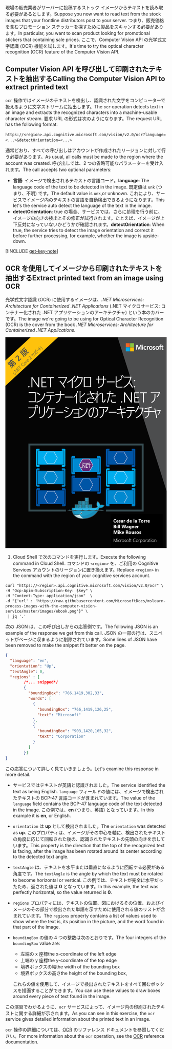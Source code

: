 <span data-ttu-id="bc7a1-101">現場の販売業者がサーバーに投稿するストック イメージからテキストを読み取る必要があるとします。</span><span class="sxs-lookup"><span data-stu-id="bc7a1-101">Suppose you now want to read text from the stock images that your frontline distributors post to your server.</span></span> <span data-ttu-id="bc7a1-102">つまり、販売価格を含むプロモーション ステッカーを探すために製品をスキャンする必要があります。</span><span class="sxs-lookup"><span data-stu-id="bc7a1-102">In particular, you want to scan product looking for promotional stickers that containing sale prices.</span></span> <span data-ttu-id="bc7a1-103">ここで、Computer Vision API の光学式文字認識 (OCR) 機能を試します。</span><span class="sxs-lookup"><span data-stu-id="bc7a1-103">It's time to try the optical character recognition (OCR) feature of the Computer Vision API.</span></span> 

## <a name="calling-the-computer-vision-api-to-extract-printed-text"></a><span data-ttu-id="bc7a1-104">Computer Vision API を呼び出して印刷されたテキストを抽出する</span><span class="sxs-lookup"><span data-stu-id="bc7a1-104">Calling the Computer Vision API to extract printed text</span></span>

<span data-ttu-id="bc7a1-105">`ocr` 操作ではイメージのテキストを検出し、認識された文字をコンピューターで扱えるように文字ストリームに抽出します。</span><span class="sxs-lookup"><span data-stu-id="bc7a1-105">The `ocr` operation detects text in an image and extracts the recognized characters into a machine-usable character stream.</span></span> <span data-ttu-id="bc7a1-106">要求 URL の形式は次のようになります。</span><span class="sxs-lookup"><span data-stu-id="bc7a1-106">The request URL has the following format:</span></span>

`https://<region>.api.cognitive.microsoft.com/vision/v2.0/ocr?language=<...>&detectOrientation=<...>`

<span data-ttu-id="bc7a1-107">通常どおり、すべての呼び出しはアカウントが作成されたリージョンに対して行う必要があります。</span><span class="sxs-lookup"><span data-stu-id="bc7a1-107">As usual, all calls must be made to the region where the account was created.</span></span> <span data-ttu-id="bc7a1-108">呼び出しでは、2 つの省略可能なパラメーターを受け入れます。</span><span class="sxs-lookup"><span data-stu-id="bc7a1-108">The call accepts two optional parameters:</span></span>

- <span data-ttu-id="bc7a1-109">**言語**: イメージで検出されるテキストの言語コード。</span><span class="sxs-lookup"><span data-stu-id="bc7a1-109">**language**: The language code of the text to be detected in the image.</span></span> <span data-ttu-id="bc7a1-110">既定値は `unk` (つまり、不明) です。</span><span class="sxs-lookup"><span data-stu-id="bc7a1-110">The default value is `unk`,or unknown.</span></span> <span data-ttu-id="bc7a1-111">これにより、サービスでイメージ内のテキストの言語を自動検出できるようになります。</span><span class="sxs-lookup"><span data-stu-id="bc7a1-111">This let's the service auto detect the language of the text in the image.</span></span>
- <span data-ttu-id="bc7a1-112">**detectOrientation**: true の場合、サービスでは、さらに処理を行う前に、イメージの向きの検出とその修正が試行されます。たとえば、イメージが上下反対になっていないかどうかが確認されます。</span><span class="sxs-lookup"><span data-stu-id="bc7a1-112">**detectOrientation**: When true, the service  tries to detect the image orientation and correct it before further processing, for example, whether the image is upside-down.</span></span> 

[!INCLUDE [get-key-note](./get-key.md)]

## <a name="extract-printed-text-from-an-image-using-ocr"></a><span data-ttu-id="bc7a1-113">OCR を使用してイメージから印刷されたテキストを抽出する</span><span class="sxs-lookup"><span data-stu-id="bc7a1-113">Extract printed text from an image using OCR</span></span>

<span data-ttu-id="bc7a1-114">光学式文字認識 (OCR) に使用するイメージは、*.NET Microservices: Architecture for Containerized .NET Applications* (.NET マイクロサービス: コンテナー化された .NET アプリケーションのアーキテクチャ) という本のカバーです。</span><span class="sxs-lookup"><span data-stu-id="bc7a1-114">The image we're going to be using for Optical Character Recognition (OCR) is the cover from the book *.NET Microservices: Architecture for Containerized .NET Applications*.</span></span>

![.NET Microservices: Architecture for Containerized .NET Application (.NET マイクロサービス: コンテナー化された .NET アプリケーションのアーキテクチャ) という電子ブックのカバーの図](../media/5-ebook.png)

1. <span data-ttu-id="bc7a1-116">Cloud Shell で次のコマンドを実行します。</span><span class="sxs-lookup"><span data-stu-id="bc7a1-116">Execute the following command in Cloud Shell.</span></span> <span data-ttu-id="bc7a1-117">コマンドの `<region>` を、ご利用の Cognitive Services アカウントのリージョンに置き換えます。</span><span class="sxs-lookup"><span data-stu-id="bc7a1-117">Replace `<region>` in the command with the region of your cognitive services account.</span></span>

```azurecli
curl "https://<region>.api.cognitive.microsoft.com/vision/v2.0/ocr" \
-H "Ocp-Apim-Subscription-Key: $key" \
-H "Content-Type: application/json"  \
-d "{'url' : 'https://raw.githubusercontent.com/MicrosoftDocs/mslearn-process-images-with-the-computer-vision-service/master/images/ebook.png'}" \
 | jq '.'
```

<span data-ttu-id="bc7a1-118">次の JSON は、この呼び出しからの応答例です。</span><span class="sxs-lookup"><span data-stu-id="bc7a1-118">The following JSON is an example of the response we get from this call.</span></span> <span data-ttu-id="bc7a1-119">JSON の一部の行は、スニペットがページに収まるように削除されています。</span><span class="sxs-lookup"><span data-stu-id="bc7a1-119">Some lines of JSON have been removed to make the snippet fit better on the page.</span></span>

```json
{
  "language": "en",
  "orientation": "Up",
  "textAngle": 0,
  "regions" : [
        /*... snipped*/
        {
          "boundingBox": "766,1419,302,33",
          "words": [
            {
              "boundingBox": "766,1419,126,25",
              "text": "Microsoft"
            },
            {
              "boundingBox": "903,1420,165,32",
              "text": "Corporation"
            }
          ]
        }]
}
```

<span data-ttu-id="bc7a1-120">この応答について詳しく見ていきましょう。</span><span class="sxs-lookup"><span data-stu-id="bc7a1-120">Let's examine this response in more detail.</span></span> 

- <span data-ttu-id="bc7a1-121">サービスではテキストが英語と認識されました。</span><span class="sxs-lookup"><span data-stu-id="bc7a1-121">The service identified the text as being English.</span></span> <span data-ttu-id="bc7a1-122">`language` フィールドの値には、イメージで検出されたテキストの BCP-47 言語コードが含まれています。</span><span class="sxs-lookup"><span data-stu-id="bc7a1-122">The value of the `language` field contains the BCP-47 language code of the text detected in the image.</span></span> <span data-ttu-id="bc7a1-123">この例では、**en** (つまり、英語) となっています。</span><span class="sxs-lookup"><span data-stu-id="bc7a1-123">In this example it is **en**, or English.</span></span> 
- <span data-ttu-id="bc7a1-124">`orientation` は **up** として検出されました。</span><span class="sxs-lookup"><span data-stu-id="bc7a1-124">The `orientation` was detected as **up**.</span></span> <span data-ttu-id="bc7a1-125">このプロパティは、イメージがその中心を軸に、検出されたテキストの角度に応じて回転された後の、認識されたテキストの先頭の向きを示しています。</span><span class="sxs-lookup"><span data-stu-id="bc7a1-125">This property is the direction that the top of the recognized text is facing, after the image has been rotated around its center according to the detected text angle.</span></span> 
- <span data-ttu-id="bc7a1-126">`textAngle` は、テキストを水平または垂直になるように回転する必要がある角度です。</span><span class="sxs-lookup"><span data-stu-id="bc7a1-126">The `textAngle` is the angle by which the text must be rotated to become horizontal or vertical.</span></span> <span data-ttu-id="bc7a1-127">この例では、テキストが完全に水平だったため、返された値は **0** となっています。</span><span class="sxs-lookup"><span data-stu-id="bc7a1-127">In this example, the text was perfectly horizontal, so the value returned is **0**.</span></span>  
- <span data-ttu-id="bc7a1-128">`regions` プロパティには、テキストの位置、図におけるその位置、およびイメージのその部分で検出された単語を示すために使用される値のリストが含まれています。</span><span class="sxs-lookup"><span data-stu-id="bc7a1-128">The `regions` property contains a list of values used to show where the text is, its position in the picture, and the word found in that part of the image.</span></span> 
- <span data-ttu-id="bc7a1-129">`boundingBox` の値の 4 つの整数は次のとおりです。</span><span class="sxs-lookup"><span data-stu-id="bc7a1-129">The four integers of the `boundingBox` value are:</span></span> 
    - <span data-ttu-id="bc7a1-130">左端の x 座標</span><span class="sxs-lookup"><span data-stu-id="bc7a1-130">the x-coordinate of the left edge</span></span> 
    - <span data-ttu-id="bc7a1-131">上端の y 座標</span><span class="sxs-lookup"><span data-stu-id="bc7a1-131">the y-coordinate of the top edge</span></span>
    - <span data-ttu-id="bc7a1-132">境界ボックスの幅</span><span class="sxs-lookup"><span data-stu-id="bc7a1-132">the width of the bounding box</span></span>
    - <span data-ttu-id="bc7a1-133">境界ボックスの高さ</span><span class="sxs-lookup"><span data-stu-id="bc7a1-133">the height of the bounding box,</span></span> 
   
    <span data-ttu-id="bc7a1-134">これらの値を使用して、イメージで検出されたテキストをすべて囲むボックスを描画することができます。</span><span class="sxs-lookup"><span data-stu-id="bc7a1-134">You can use these values to draw boxes around every piece of text found in the image.</span></span>

<span data-ttu-id="bc7a1-135">この演習でわかるように、`ocr` サービスによって、イメージ内の印刷されたテキストに関する詳細が示されます。</span><span class="sxs-lookup"><span data-stu-id="bc7a1-135">As you can see in this exercise, the `ocr` service gives detailed information about the printed text in an image.</span></span> 

<span data-ttu-id="bc7a1-136">`ocr` 操作の詳細については、[OCR](https://westus.dev.cognitive.microsoft.com/docs/services/5adf991815e1060e6355ad44/operations/56f91f2e778daf14a499e1fc) のリファレンス ドキュメントを参照してください。</span><span class="sxs-lookup"><span data-stu-id="bc7a1-136">For more information about the `ocr` operation, see the [OCR](https://westus.dev.cognitive.microsoft.com/docs/services/5adf991815e1060e6355ad44/operations/56f91f2e778daf14a499e1fc) reference documentation.</span></span>